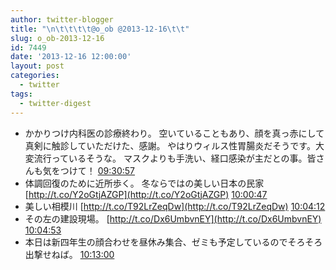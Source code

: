 ```yaml
---
author: twitter-blogger
title: "\n\t\t\t\t@o_ob @2013-12-16\t\t"
slug: o_ob-2013-12-16
id: 7449
date: '2013-12-16 12:00:00'
layout: post
categories:
  - twitter
tags:
  - twitter-digest
---
```


*   かかりつけ内科医の診療終わり。 空いていることもあり、顔を真っ赤にして真剣に触診していただけた、感謝。 やはりウィルス性胃腸炎だそうです。大変流行っているそうな。 マスクよりも手洗い、経口感染が主だとの事。皆さんも気をつけて！ [09:30:57](http://twitter.com/o_ob/statuses/412379284968194048)
*   体調回復のために近所歩く。 冬ならではの美しい日本の民家 [http://t.co/Y2oGtjAZGP](http://t.co/Y2oGtjAZGP) [10:00:47](http://twitter.com/o_ob/statuses/412386791023325185)
*   美しい相模川 [http://t.co/T92LrZeqDw](http://t.co/T92LrZeqDw) [10:04:12](http://twitter.com/o_ob/statuses/412387650843066368)
*   その左の建設現場。 [http://t.co/Dx6UmbvnEY](http://t.co/Dx6UmbvnEY) [10:04:53](http://twitter.com/o_ob/statuses/412387821245046784)
*   本日は新四年生の顔合わせを昼休み集合、ゼミも予定しているのでそろそろ出撃せねば。 [10:13:00](http://twitter.com/o_ob/statuses/412389866702245888)